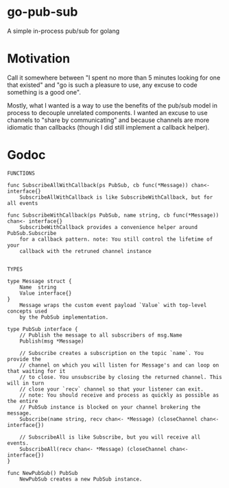 # go-pub-sub
A simple in-process pub/sub for golang

# Motivation

Call it somewhere between "I spent no more than 5 minutes looking for one that existed" and "go is such a pleasure to use, any excuse to code something is a good one".

Mostly, what I wanted is a way to use the benefits of the pub/sub model in process to decouple unrelated components. I wanted an excuse to use channels to "share by communicating" and because channels are more idiomatic than callbacks (though I did still implement a callback helper).

# Godoc

```
FUNCTIONS

func SubscribeAllWithCallback(ps PubSub, cb func(*Message)) chan<- interface{}
    SubscribeAllWithCallback is like SubscribeWithCallback, but for all events

func SubscribeWithCallback(ps PubSub, name string, cb func(*Message)) chan<- interface{}
    SubscribeWithCallback provides a convenience helper around PubSub.Subscribe
    for a callback pattern. note: You still control the lifetime of your
    callback with the retruned channel instance


TYPES

type Message struct {
	Name  string
	Value interface{}
}
    Message wraps the custom event payload `Value` with top-level concepts used
    by the PubSub implementation.

type PubSub interface {
	// Publish the message to all subscribers of msg.Name
	Publish(msg *Message)

	// Subscribe creates a subscription on the topic `name`. You provide the
	// channel on which you will listen for Message's and can loop on that waiting for it
	// to close. You unsubscribe by closing the returned channel. This will in turn
	// close your `recv` channel so that your listener can exit.
	// note: You should receive and process as quickly as possible as the entire
	// PubSub instance is blocked on your channel brokering the message.
	Subscribe(name string, recv chan<- *Message) (closeChannel chan<- interface{})

	// SubscribeAll is like Subscribe, but you will receive all events.
	SubscribeAll(recv chan<- *Message) (closeChannel chan<- interface{})
}

func NewPubSub() PubSub
    NewPubSub creates a new PubSub instance.
```
